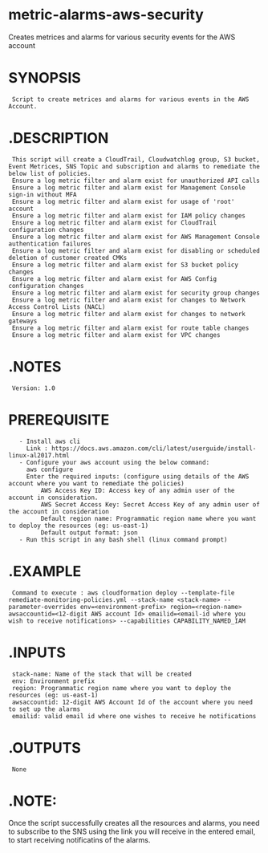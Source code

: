 # metric-alarms-aws-security
Creates metrices and alarms for various security events for the AWS account

# SYNOPSIS
     Script to create metrices and alarms for various events in the AWS Account.
# .DESCRIPTION
     This script will create a CloudTrail, Cloudwatchlog group, S3 bucket, Event Metrices, SNS Topic and subscription and alarms to remediate the below list of policies.
     Ensure a log metric filter and alarm exist for unauthorized API calls
     Ensure a log metric filter and alarm exist for Management Console sign-in without MFA
     Ensure a log metric filter and alarm exist for usage of 'root' account
     Ensure a log metric filter and alarm exist for IAM policy changes
     Ensure a log metric filter and alarm exist for CloudTrail configuration changes
     Ensure a log metric filter and alarm exist for AWS Management Console authentication failures
     Ensure a log metric filter and alarm exist for disabling or scheduled deletion of customer created CMKs
     Ensure a log metric filter and alarm exist for S3 bucket policy changes
     Ensure a log metric filter and alarm exist for AWS Config configuration changes
     Ensure a log metric filter and alarm exist for security group changes
     Ensure a log metric filter and alarm exist for changes to Network Access Control Lists (NACL)
     Ensure a log metric filter and alarm exist for changes to network gateways
     Ensure a log metric filter and alarm exist for route table changes
     Ensure a log metric filter and alarm exist for VPC changes
# .NOTES
     Version: 1.0

# PREREQUISITE
       - Install aws cli
         Link : https://docs.aws.amazon.com/cli/latest/userguide/install-linux-al2017.html
       - Configure your aws account using the below command:
         aws configure
         Enter the required inputs: (configure using details of the AWS account where you want to remediate the policies)
             AWS Access Key ID: Access key of any admin user of the account in consideration.
             AWS Secret Access Key: Secret Access Key of any admin user of the account in consideration
             Default region name: Programmatic region name where you want to deploy the resources (eg: us-east-1)
             Default output format: json  
       - Run this script in any bash shell (linux command prompt)

# .EXAMPLE
     Command to execute : aws cloudformation deploy --template-file remediate-monitoring-policies.yml --stack-name <stack-name> --parameter-overrides env=<environment-prefix> region=<region-name> awsaccountid=<12-digit AWS account Id> emailid=<email-id where you wish to receive notifications> --capabilities CAPABILITY_NAMED_IAM

# .INPUTS
     stack-name: Name of the stack that will be created
     env: Environment prefix
     region: Programmatic region name where you want to deploy the resources (eg: us-east-1)
     awsaccountid: 12-digit AWS Account Id of the account where you need to set up the alarms
     emailid: valid email id where one wishes to receive he notifications
# .OUTPUTS
     None

# .NOTE: 
Once the script successfully creates all the resources and alarms, you need to subscribe to the SNS using the link you will receive in the entered email, to start receiving notificatins of the alarms.

